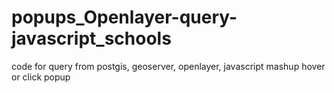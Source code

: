 # popups_Openlayer-query-javascript_schools
code for query from postgis, geoserver, openlayer, javascript mashup
hover or click popup
